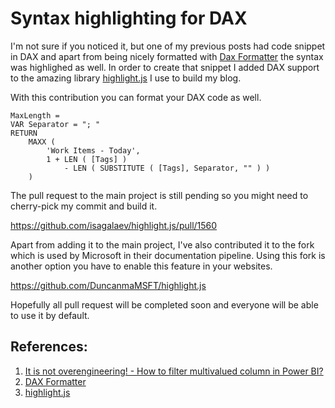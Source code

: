 # Syntax highlighting for DAX

I'm not sure if you noticed it, but one of my previous posts had code snippet in DAX and apart from being nicely formatted with [Dax Formatter][2] the syntax was highlighed as well. In order to create that snippet I added DAX support to the amazing library [highlight.js][3] I use to build my blog.

With this contribution you can format your DAX code as well.
```dax
MaxLength =
VAR Separator = "; "
RETURN
    MAXX (
        'Work Items - Today',
        1 + LEN ( [Tags] )
            - LEN ( SUBSTITUTE ( [Tags], Separator, "" ) )
    )
```

The pull request to the main project is still pending so you might need to cherry-pick my commit and build it.

https://github.com/isagalaev/highlight.js/pull/1560

Apart from adding it to the main project, I've also contributed it to the fork which is used by Microsoft in their documentation pipeline. Using this fork is another option you have to enable this feature in your websites.

https://github.com/DuncanmaMSFT/highlight.js

Hopefully all pull request will be completed soon and everyone will be able to use it by default.

## References:
1. [It is not overengineering! - How to filter multivalued column in Power BI?][1]
2. [DAX Formatter][2]
3. [highlight.js][3]

[1]: http://www.itisnotoverengineering.com/2017/07/how-to-filter-multivalued-column-in.html
[2]: http://www.daxformatter.com/
[3]: https://highlightjs.org/